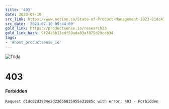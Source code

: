 ```yaml
---
title: '403'
date: 2023-07-10
src_link: https://www.notion.so/State-of-Product-Management-2023-81dc419a45ff4bf4924f99a6c94bb657
src_date: '2023-07-10 09:44:00'
gold_link: https://productsense.io/research23
gold_link_hash: 9f24a5b13edf50ada83af875d29ccb34
tags:
- '#host_productsense_io'
---
```


  
  
![Tilda](https://tilda.ws/img/logo404.png)

403
===

#### Forbidden


```
Request d1dc02d3934e2d226b6835955e31085c with error: 403 - Forbidden
```